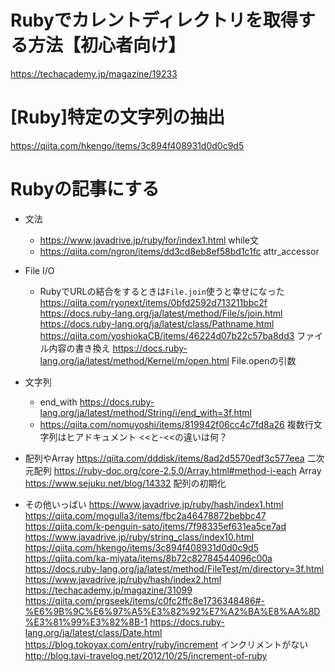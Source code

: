 # Rubyでカレントディレクトリを取得する方法【初心者向け】
https://techacademy.jp/magazine/19233

# [Ruby]特定の文字列の抽出
https://qiita.com/hkengo/items/3c894f408931d0d0c9d5

# Rubyの記事にする
- 文法
    - https://www.javadrive.jp/ruby/for/index1.html while文
    - https://qiita.com/ngron/items/dd3cd8eb8ef58bd1c1fc attr_accessor

- File I/O
    - RubyでURLの結合をするときは`File.join`使うと幸せになった
    https://qiita.com/ryonext/items/0bfd2592d713211bbc2f
    https://docs.ruby-lang.org/ja/latest/method/File/s/join.html
    https://docs.ruby-lang.org/ja/latest/class/Pathname.html
    https://qiita.com/yoshiokaCB/items/46224d07b22c57ba8dd3 ファイル内容の書き換え
    https://docs.ruby-lang.org/ja/latest/method/Kernel/m/open.html File.openの引数

- 文字列
    - end_with
    https://docs.ruby-lang.org/ja/latest/method/String/i/end_with=3f.html
    - https://qiita.com/nomuyoshi/items/819942f06cc4c7fd8a26 複数行文字列はヒアドキュメント <<と-<<の違いは何？

- 配列やArray
    https://qiita.com/dddisk/items/8ad2d5570edf3c577eea 二次元配列
    https://ruby-doc.org/core-2.5.0/Array.html#method-i-each Array
    https://www.sejuku.net/blog/14332 配列の初期化

- その他いっぱい
    https://www.javadrive.jp/ruby/hash/index1.html
    https://qiita.com/mogulla3/items/fbc2a46478872bebbc47
    https://qiita.com/k-penguin-sato/items/7f98335ef631ea5ce7ad
    https://www.javadrive.jp/ruby/string_class/index10.html
    https://qiita.com/hkengo/items/3c894f408931d0d0c9d5
    https://qiita.com/ka-miyata/items/8b72c82784544096c00a
    https://docs.ruby-lang.org/ja/latest/method/FileTest/m/directory=3f.html
    https://www.javadrive.jp/ruby/hash/index2.html
    https://techacademy.jp/magazine/31099
    https://qiita.com/prgseek/items/c0fc2ffc8e1736348486#-%E6%9B%9C%E6%97%A5%E3%82%92%E7%A2%BA%E8%AA%8D%E3%81%99%E3%82%8B-1
    https://docs.ruby-lang.org/ja/latest/class/Date.html
    https://blog.tokoyax.com/entry/ruby/increment インクリメントがない
    http://blog.tavi-travelog.net/2012/10/25/increment-of-ruby
